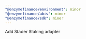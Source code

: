 ```yaml
---
"@enzymefinance/environment": minor
"@enzymefinance/abis": minor
"@enzymefinance/sdk": minor
---
```


Add Stader Staking adapter
